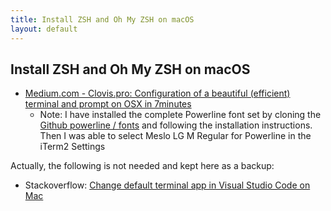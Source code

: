 ```yaml
---
title: Install ZSH and Oh My ZSH on macOS
layout: default
---
```

## Install ZSH and Oh My ZSH on macOS

* [Medium.com - Clovis.pro: Configuration of a beautiful (efficient) terminal and prompt on OSX in 7minutes](https://medium.com/@Clovis_app/configuration-of-a-beautiful-efficient-terminal-and-prompt-on-osx-in-7-minutes-827c29391961)
  * Note: I have installed the complete Powerline font set by cloning the [Github powerline / fonts](https://github.com/powerline/fonts) and following the installation instructions. Then I was able to select Meslo LG M Regular for Powerline in the iTerm2 Settings

Actually, the following is not needed and kept here as a backup:

* Stackoverflow: [Change default terminal app in Visual Studio Code on Mac](https://stackoverflow.com/questions/29957456/change-default-terminal-app-in-visual-studio-code-on-mac)